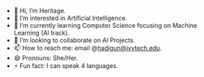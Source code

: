 - 👋 Hi, I’m Heritage. 
- 👀 I’m interested in Artificial Intelligence.
- 🌱 I’m currently learning Computer Science focusing on Machine Learning (AI track).
- 💞️ I’m looking to collaborate on AI Projects.
- 📫 How to reach me: email @hadigun@ivytech.edu.
- 😄 Pronouns: She/Her.
- ⚡ Fun fact: I can speak 4 languages.

<!---
heritage-ad/heritage-ad is a ✨ special ✨ repository because its `README.md` (this file) appears on your GitHub profile.
You can click the Preview link to take a look at your changes.
--->

